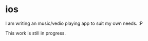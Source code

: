 # ios

I am writing an music/vedio playing app to suit my own needs. :P  

This work is still in progress. 

